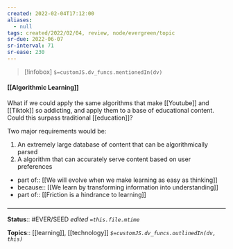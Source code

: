 ```yaml
---
created: 2022-02-04T17:12:00 
aliases:
  - null
tags: created/2022/02/04, review, node/evergreen/topic
sr-due: 2022-06-07
sr-interval: 71
sr-ease: 230
---
```

> [!infobox]
`$=customJS.dv_funcs.mentionedIn(dv)`

#### [[Algorithmic Learning]] 

What if we could apply the same algorithms that make [[Youtube]] and [[Tiktok]] so addicting, and apply them to a base of educational content. 
Could this surpass traditional [[education]]?

Two major requirements would be:
1. An extremely large database of content that can be algorithmically parsed
2. A algorithm that can accurately serve content based on user preferences

- part of:: [[We will evolve when we make learning as easy as thinking]]
- because:: [[We learn by transforming information into understanding]]
- part of:: [[Friction is a hindrance to learning]]

### <hr class="footnote"/>

**Status**:: #EVER/SEED 
*edited `=this.file.mtime`*

**Topics**:: [[learning]], [[technology]]
*`$=customJS.dv_funcs.outlinedIn(dv, this)`*
